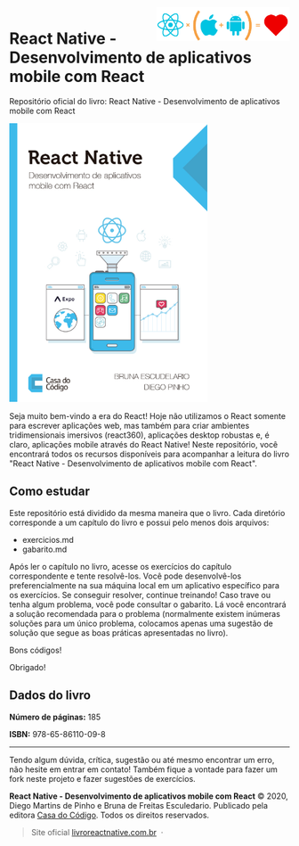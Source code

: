 <a href="https://livroreactnative.com.br/" target="_blank">
    <img src="logo.png" alt="logo" title="React Native" align="right" height="60" />
</a>

React Native - Desenvolvimento de aplicativos mobile com React
======================
Repositório oficial do livro: React Native - Desenvolvimento de aplicativos mobile com React

<img src="cover-hd.png" alt="cover-hd" title="Capa do livro" height="500px" />

Seja muito bem-vindo a era do React! Hoje não utilizamos o React somente para escrever aplicações web, mas também para criar ambientes tridimensionais imersivos (react360), aplicações desktop robustas e, é claro, aplicações mobile através do React Native! Neste repositório, você encontrará todos os recursos disponíveis para acompanhar a leitura do livro "React Native - Desenvolvimento de aplicativos mobile com React".

Como estudar
------
Este repositório está dividido da mesma maneira que o livro. Cada diretório corresponde a um capítulo do livro e possui pelo menos dois arquivos:
* exercicios.md
* gabarito.md

Após ler o capítulo no livro, acesse os exercícios do capítulo correspondente e tente resolvê-los. Você pode desenvolvê-los preferencialmente na sua máquina local em um aplicativo específico para os exercícios. Se conseguir resolver, continue treinando! Caso trave ou tenha algum problema, você pode consultar o gabarito. Lá você encontrará a solução recomendada para o problema (normalmente existem inúmeras soluções para um único problema, colocamos apenas uma sugestão de solução que segue as boas práticas apresentadas no livro).

Bons códigos!

Obrigado!

Dados do livro
------
**Número de páginas:** 185 

**ISBN:** 978-65-86110-09-8

------
Tendo algum dúvida, crítica, sugestão ou até mesmo encontrar um erro, não hesite em entrar em contato! Também fique a vontade para fazer um fork neste projeto e fazer sugestões de exercícios.

**React Native - Desenvolvimento de aplicativos mobile com React** © 2020, Diego Martins de Pinho e Bruna de Freitas Esculedario. Publicado pela editora [Casa do Código](https://www.casadocodigo.com.br/). Todos os direitos reservados.

> Site oficial [livroreactnative.com.br](https://livroreactnative.com.br/) &nbsp;&middot;&nbsp;
